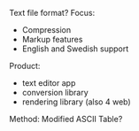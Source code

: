 Text file format?
Focus: 
- Compression
- Markup features
- English and Swedish support

Product: 
- text editor app
- conversion library
- rendering library (also 4 web)

Method:
Modified ASCII Table?
